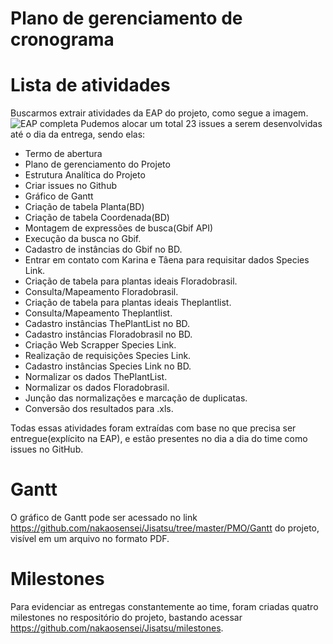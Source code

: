 # Plano de gerenciamento de cronograma

# Lista de atividades
Buscarmos extrair atividades da EAP do projeto, como segue a imagem.
![EAP completa](https://i.imgur.com/lV7egCx.jpg)
Pudemos alocar um total 23 issues a serem desenvolvidas até o dia da entrega, sendo elas:
 * Termo de abertura
 * Plano de gerenciamento do Projeto
 * Estrutura Analítica do Projeto
 * Criar issues no Github
 * Gráfico de Gantt
 * Criação de tabela Planta(BD)
 * Criação de tabela Coordenada(BD)
 * Montagem de expressões de busca(Gbif API)
 * Execução da busca no Gbif.
 * Cadastro de instâncias do Gbif no BD.
 * Entrar em contato com Karina e Tâena para requisitar dados Species Link.
 * Criação de tabela para plantas ideais Floradobrasil.
 * Consulta/Mapeamento Floradobrasil.
 * Criação de tabela para plantas ideais Theplantlist.
 * Consulta/Mapeamento Theplantlist.
 * Cadastro instâncias ThePlantList no BD.
 * Cadastro instâncias Floradobrasil no BD.
 * Criação Web Scrapper Species Link.
 * Realização de requisições Species Link.
 * Cadastro instâncias Species Link no BD.
 * Normalizar os dados ThePlantList.
 * Normalizar os dados Floradobrasil.
 * Junção das normalizações e marcação de duplicatas.
 * Conversão dos resultados para .xls.

Todas essas atividades foram extraídas com base no que precisa ser entregue(explícito na EAP), e estão presentes no dia a dia do time como issues no GitHub.

# Gantt
O gráfico de Gantt pode ser acessado no link https://github.com/nakaosensei/Jisatsu/tree/master/PMO/Gantt do projeto, visível em um arquivo no formato PDF.

# Milestones
Para evidenciar as entregas constantemente ao time, foram criadas quatro milestones no respositório do projeto, bastando acessar https://github.com/nakaosensei/Jisatsu/milestones.
